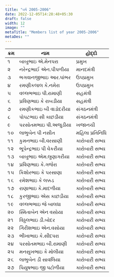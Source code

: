 ```yaml
---
title: "વર્ષ 2005-2006"
date: 2022-12-05T14:28:48+05:30
draft: false
width: 12
image: ""
metaTitle: "Members list of year 2005-2006"
metaDes: ""
---
```


| ક્રમ | નામ | હોદ્દો |
| --- | --- | --- |
| ૧ | બાબુભાઇ એ.મેનપરા | પ્રમુખ |
| ૨ | નરેન્દ્રભાઈ એન.પીપળીયા | માનદમંત્રી |
| ૩ | ભગવાનજીભાઇ આર.પાંભર | ઉપપ્રમુખ |
| ૪ | રમણીકલાલ કે.નમેરા | ઉપપ્રમુખ |
| ૫ | વલ્લભભાઇ પી.રામાણી | સહમંત્રી |
| ૬ | પ્રવિણભાઇ કે રાબડીયા | સહમંત્રી |
| ૭ | રમણીકભાઇ બી વાડોદરીયા | સંગઠનમંત્રી |
| ૮ | પોપટભાઇ સી કાછડીયા | સંગઠનમંત્રી |
| ૯ | પરસોતમભાઇ પી.અજુડીયા | ખજાનચી |
| ૧૦ | લાભુબેન પી નસીત | મહિલા પ્રતિનિધિ |
| ૧૧ | કુમનભાઇ બી.વરસાણી | કારોબારી સભ્ય |
| ૧૨ | ભૂપેન્દ્રભાઇ પી વેકરીયા | કારોબારી સભ્ય |
| ૧૩ | બાબુભાઇ એમ.લુણાગરીયા | કારોબારી સભ્ય |
| ૧૪ | પ્રવિણભાઇ કે.ગજેરા | કારોબારી સભ્ય |
| ૧૫ | કિશોરભાઇ કે પરસાણા | કારોબારી સભ્ય |
| ૧૬ | રમેશભાઇ કે લક્કડ | કારોબારી સભ્ય |
| ૧૭ | રાણાભાઇ કે.માદળીયા | કારોબારી સભ્ય |
| ૧૮ | કુરજીભાઇ એસ કાછડીયા | કારોબારી સભ્ય |
| ૧૯ | વલ્લભભાઇ જે બાલધા | કારોબારી સભ્ય |
| ૨૦ | સ્મિતાબેન એન વસોયા | કારોબારી સભ્ય |
| ૨૧ | વિઠ્ઠલભાઇ ડી.બોદર | કારોબારી સભ્ય |
| ૨૨ | ગિરીશભાઇ એન.વસોયા | કારોબારી સભ્ય |
| ૨૩ | ભીખાભાઇ કે.સીદપરા | કારોબારી સભ્ય |
| ૨૪ | પરસોતમભાઇ બી.રામાણી | કારોબારી સભ્ય |
| ૨૫ | મનસુખભાઇ કે મોલીયા | કારોબારી સભ્ય |
| ૨૬ | લાભુબેન ડી સાવલિયા | કારોબારી સભ્ય |
| ૨૭ | પિયુષભાઇ જી પટોળીયા | કારોબારી સભ્ય |
